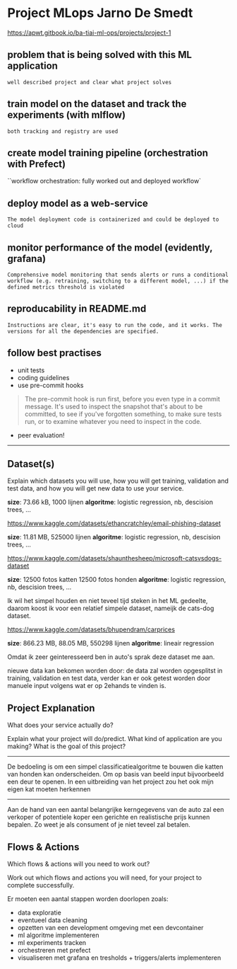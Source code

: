 # Project MLops Jarno De Smedt
https://apwt.gitbook.io/ba-tiai-ml-ops/projects/project-1

## problem that is being solved with this ML application
`well described project and clear what project solves`

## train model on the dataset and track the experiments (with mlflow)
`both tracking and registry are used`

## create model training pipeline (orchestration with Prefect)
``workflow orchestration: fully worked out and deployed workflow`

## deploy model as a web-service
`The model deployment code is containerized and could be deployed to cloud`

## monitor performance of the model (evidently, grafana)
`Comprehensive model monitoring that sends alerts or runs a conditional workflow (e.g. retraining, switching to a different model, ...) if the defined metrics threshold is violated`

## reproducability in README.md
`Instructions are clear, it's easy to run the code, and it works. The versions for all the dependencies are specified.`

## follow best practises
- unit tests
- coding guidelines
- use pre-commit hooks
> The pre-commit hook is run first, before you even type in a commit message. It's used to inspect the snapshot that's about to be committed, to see if you've forgotten something, to make sure tests run, or to examine whatever you need to inspect in the code.

- peer evaluation!

--------------------------------------------------------------

## Dataset(s)
Explain which datasets you will use, how you will get training, validation and test data, and how you will get new data to use your service.

[](https://www.kaggle.com/datasets/jayaantanaath/student-habits-vs-academic-performance)

**size**: 73.66 kB, 1000 lijnen
**algoritme**: logistic regression, nb, descision trees, ...

https://www.kaggle.com/datasets/ethancratchley/email-phishing-dataset

**size**: 11.81 MB, 525000 lijnen
**algoritme**: logistic regression, nb, descision trees, ...

https://www.kaggle.com/datasets/shaunthesheep/microsoft-catsvsdogs-dataset

**size**: 12500 fotos katten 12500 fotos honden
**algoritme**: logistic regression, nb, descision trees, ...

Ik wil het simpel houden en niet teveel tijd steken in het ML gedeelte, daarom koost ik voor een relatief simpele dataset, nameijk de cats-dog dataset. 

https://www.kaggle.com/datasets/bhupendram/carprices

**size**: 866.23 MB, 88.05 MB, 550298 lijnen
**algoritme**: lineair regression

Omdat ik zeer geinteresseerd ben in auto's sprak deze dataset me aan. 

nieuwe data kan bekomen worden door: 
de data zal worden opgesplitst in training, validation en test data, verder kan er ook getest worden door manuele input volgens wat er op 2ehands te vinden is.




## Project Explanation
What does your service actually do?

Explain what your project will do/predict. What kind of application are you making? What is the goal of this project?

--- 

De bedoeling is om een simpel classificatiealgoritme te bouwen die katten van honden kan onderscheiden. Om op basis van beeld input bijvoorbeeld een deur te openen. In een uitbreiding van het project zou het ook mijn eigen kat moeten herkennen

---

Aan de hand van een aantal belangrijke kerngegevens van de auto zal een verkoper of potentiele koper een gerichte en realistische prijs kunnen bepalen. Zo weet je als consument of je niet teveel zal betalen. 

## Flows & Actions
Which flows & actions will you need to work out?

Work out which flows and actions you will need, for your project to complete successfully.


Er moeten een aantal stappen worden doorlopen zoals:
- data exploratie 
- eventueel data cleaning
- opzetten van een development omgeving met een devcontainer
- ml algoritme implementeren
- ml experiments tracken 
- orchestreren met prefect
- visualiseren met grafana en tresholds + triggers/alerts implementeren